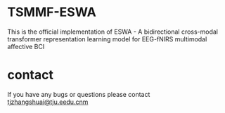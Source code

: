 # TSMMF-ESWA
This is the official implementation of ESWA - A bidirectional cross-modal transformer representation learning model for EEG-fNIRS multimodal affective BCI

# contact
If you have any bugs or questions please contact tjzhangshuai@tju.eedu.cnm
